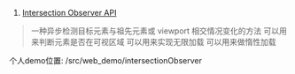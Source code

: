 1. [Intersection Observer API](https://developer.mozilla.org/zh-CN/docs/Web/API/Intersection_Observer_API)
>一种异步检测目标元素与祖先元素或 viewport 相交情况变化的方法
>可以用来判断元素是否在可视区域
>可以用来实现无限加载
>可以用来做惰性加载

个人demo位置: /src/web_demo/intersectionObserver
